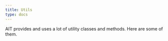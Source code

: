 ```yaml
---
title: Utils
type: docs
---
```


AIT provides and uses a lot of utility classes and methods. Here are some of them.